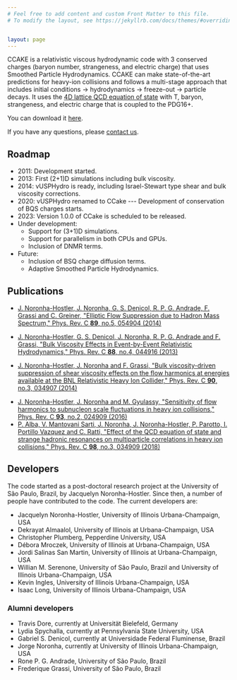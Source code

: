 ```yaml
---
# Feel free to add content and custom Front Matter to this file.
# To modify the layout, see https://jekyllrb.com/docs/themes/#overriding-theme-defaults


layout: page
---
```


CCAKE is a relativistic viscous hydrodynamic code with 3 conserved charges (baryon number, strangeness, and electric charge) that uses Smoothed Particle Hydrodynamics. CCAKE can make state-of-the-art predictions for heavy-ion collisions and follows a multi-stage approach that includes initial conditions -> hydrodynamics -> freeze-out -> particle decays.  It uses the [4D lattice QCD equation of state](https://zenodo.org/record//6829115/) with T, baryon, strangeness, and electric charge that is coupled to the PDG16+.

You can download it [here](https://github.com/the-nuclear-confectionery/CCAKE).

If you have any questions, please [contact us](mailto:jnorhos@illinois.edu).

## Roadmap

- 2011: Development started.
- 2013: First (2+1)D simulations including bulk viscosity.
- 2014: vUSPHydro is ready, including Israel-Stewart type shear and bulk viscosity corrections.
- 2020: vUSPHydro renamed to CCake --- Development of conservation of BQS charges starts.
- 2023: Version 1.0.0 of CCake is scheduled to be released.
- Under development:
    - Support for (3+1)D simulations.
    - Support for parallelism in both CPUs and GPUs.
    - Inclusion of DNMR terms.
- Future:
    - Inclusion of BSQ charge diffusion terms.
    - Adaptive Smoothed Particle Hydrodynamics.

## Publications

<!--Ideal Hydro-->
- [J. Noronha-Hostler, J. Noronha, G. S. Denicol, R. P. G. Andrade, F. Grassi and C. Greiner, "Elliptic Flow Suppression due to Hadron Mass Spectrum," Phys. Rev. C **89**, no.5, 054904 (2014)](https://www.doi.org/10.1103/PhysRevC.89.054904)
<!--Bulk version-->
- [J. Noronha-Hostler, G. S. Denicol, J. Noronha, R. P. G. Andrade and F. Grassi, "Bulk Viscosity Effects in Event-by-Event Relativistic Hydrodynamics," Phys. Rev. C **88**, no.4, 044916 (2013)](https://www.doi.org/10.1103/PhysRevC.88.044916)
<!--Bulk+Shear version-->
- [J. Noronha-Hostler, J. Noronha and F. Grassi, "Bulk viscosity-driven suppression of shear viscosity effects on the flow harmonics at energies available at the BNL Relativistic Heavy Ion Collider," Phys. Rev. C **90**, no.3, 034907 (2014)](https://doi.org/10.1103/PhysRevC.90.034907)
<!--With hadronic resonances-->
- [J. Noronha-Hostler, J. Noronha and M. Gyulassy, "Sensitivity of flow harmonics to subnucleon scale fluctuations in heavy ion collisions," Phys. Rev. C **93**, no.2, 024909 (2016)](https://doi.org/10.1103/PhysRevC.93.024909)
- [P. Alba, V. Mantovani Sarti, J. Noronha, J. Noronha-Hostler, P. Parotto, I. Portillo Vazquez and C. Ratti, "Effect of the QCD equation of state and strange hadronic resonances on multiparticle correlations in heavy ion collisions," Phys. Rev. C **98**, no.3, 034909 (2018)](https://doi.org/10.1103/PhysRevC.98.034909)

<!--## Talks and Posters

- Conference 1: Presenter, Title, Location, Date (pdf link)-->

## Developers

The code started as a post-doctoral research project at the University of São Paulo, Brazil, by Jacquelyn Noronha-Hostler. Since then, a number of people have contributed to the code. The current developers are:

- Jacquelyn Noronha-Hostler, University of Illinois Urbana-Champaign, USA
- Dekrayat Almaalol, University of Illinois at Urbana-Champaign, USA
- Christopher Plumberg, Pepperdine University, USA
- Débora Mroczek, University of Illinois at Urbana-Champaign, USA
- Jordi Salinas San Martin, University of Illinois at Urbana-Champaign, USA
- Willian M. Serenone, University of São Paulo, Brazil and University of Illinois Urbana-Champaign, USA
- Kevin Ingles, University of Illinois Urbana-Champaign, USA
- Isaac Long, University of Illinois Urbana-Champaign, USA

### Alumni developers
- Travis Dore, currently at Universität Bielefeld, Germany
- Lydia Spychalla, currently at Pennsylvania State University, USA
- Gabriel S. Denicol, currently at Universidade Federal Fluminense, Brazil
- Jorge Noronha, currently at University of Illinois Urbana-Champaign, USA
- Rone P. G. Andrade, University of São Paulo, Brazil
- Frederique Grassi, University of São Paulo, Brazil


